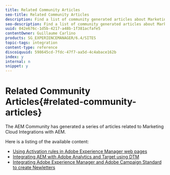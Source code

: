 ```yaml
---
title: Related Community Articles
seo-title: Related Community Articles
description: Find a list of community generated articles about Marketing Cloud integrations with AEM.
seo-description: Find a list of community generated articles about Marketing Cloud integrations with AEM.
uuid: 042e676c-1d5b-4217-a48b-1f381acfafe5
contentOwner: Guillaume Carlino
products: SG_EXPERIENCEMANAGER/6.4/SITES
topic-tags: integration
content-type: reference
discoiquuid: 598645cd-7fdc-47f7-aa5d-4c4abace162b
index: y
internal: n
snippet: y
---
```


# Related Community Articles{#related-community-articles}

The AEM Community has generated a series of articles related to Marketing Cloud Integrations with AEM.

Here is a listing of the available content:

* [Using Activation rules in Adobe Experience Manager web pages](https://helpx.adobe.com/experience-manager/using/dtm.html)
* [Integrating AEM with Adobe Analytics and Target using DTM](https://helpx.adobe.com/experience-manager/using/integrate-digital-marketing-solutions.html)
* [Integrating Adobe Experience Manager and Adobe Campaign Standard to create Newletters](https://helpx.adobe.com/experience-manager/using/aem_campaign.html)

